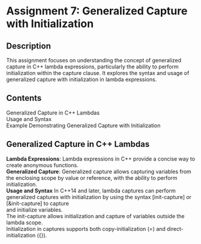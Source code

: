 # Assignment 7: Generalized Capture with Initialization
## Description
This assignment focuses on understanding the concept of generalized capture in C++ lambda expressions, particularly the ability to perform initialization
within the capture clause. It explores the syntax and usage of generalized capture with initialization in lambda expressions.

## Contents
Generalized Capture in C++ Lambdas<br>
Usage and Syntax<br>
Example Demonstrating Generalized Capture with Initialization<br>

## Generalized Capture in C++ Lambdas
**Lambda Expressions**: Lambda expressions in C++ provide a concise way to create anonymous functions.<br>
**Generalized Capture**: Generalized capture allows capturing variables from the enclosing scope by value or reference, with the ability to perform initialization.<br>
**Usage and Syntax**
In C++14 and later, lambda captures can perform generalized captures with initialization by using the syntax [init-capture] or [&init-capture] to capture<br>
and initialize variables.<br>
The init-capture allows initialization and capture of variables outside the lambda scope.<br>
Initialization in captures supports both copy-initialization (=) and direct-initialization ({}).<br>
